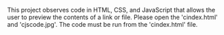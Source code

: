 This project observes code in HTML, CSS, and JavaScript that allows the user to preview the contents of a link or file.
Please open the 'cindex.html' and 'cjscode.jpg'. The code must be run from the 'cindex.html' file. 
